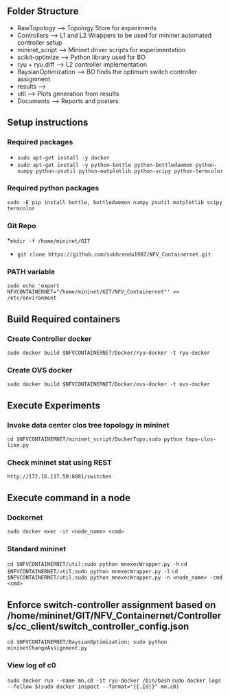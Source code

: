 ## Folder Structure
* RawTopology		--> Topology Store for experiments
* Controllers		--> L1 and L2 Wrappers to be used for mininet automated controller setup
* mininet_script	--> Mininet driver scripts for experimentation
* scikit-optimize	--> Python library used for BO
* ryu + ryu.diff	--> L2 controller implementation
* BaysianOptimization	--> BO finds the optimum switch controller assignment
* results			--> 
* util			--> Plots generation from results
* Documents		--> Reports and posters
## Setup instructions
### Required packages
* `sudo apt-get install -y docker`
* `sudo apt-get install -y python-bottle python-bottledaemon python-numpy python-psutil python-matplotlib python-scipy python-termcolor`
### Required python packages
`sudo -E pip install bottle, bottledaemon numpy psutil matplotlib scipy termcolor`


### Git Repo
*`mkdir -f /home/mininet/GIT`
* `git clone https://github.com/subhrendu1987/NFV_Containernet.git`
### PATH variable
`sudo echo 'export NFVCONTAINERNET="/home/mininet/GIT/NFV_Containernet"' >> /etc/environment`
## Build Required containers
### Create Controller docker
`sudo docker build $NFVCONTAINERNET/Docker/ryu-docker -t ryu-docker`
### Create OVS docker
`sudo docker build $NFVCONTAINERNET/Docker/ovs-docker -t ovs-docker`
## Execute Experiments
### Invoke data center clos tree topology in mininet
`cd $NFVCONTAINERNET/mininet_script/DockerTopo;sudo python topo-clos-like.py`
### Check mininet stat using REST
`http://172.16.117.50:8081/switches`

## Execute command in a node
### Dockernet
`sudo docker exec -it <node_name> <cmd>`
### Standard mininet
`cd $NFVCONTAINERNET/util;sudo python mnexecWrapper.py -h`
`cd $NFVCONTAINERNET/util;sudo python mnexecWrapper.py -l`
`cd $NFVCONTAINERNET/util;sudo python mnexecWrapper.py -n <node_name> -cmd <cmd>`

## Enforce switch-controller assignment based on /home/mininet/GIT/NFV_Containernet/Controllers/cc_client/switch_controller_config.json
`cd $NFVCONTAINERNET/BaysianOptimization; sudo python mininetChangeAssignment.py`
### View log of c0
`sudo docker run --name mn.c0 -it ryu-docker /bin/bash`
`sudo docker logs --follow $(sudo docker inspect --format="{{.Id}}" mn.c0)`
